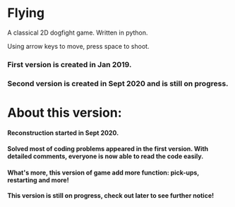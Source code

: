 # Flying
A classical 2D dogfight game. Written in python.

Using arrow keys to move, press space to shoot.

### **First version is created in Jan 2019.**
### **Second version is created in Sept 2020 and is still on progress.**


# About this version:
#### Reconstruction started in Sept 2020.
#### Solved most of coding problems appeared in the first version. With detailed comments, everyone is now able to read the code easily.

#### What's more, this version of game add more function: pick-ups, restarting and more!

**This version is still on progress, check out later to see further notice!**


